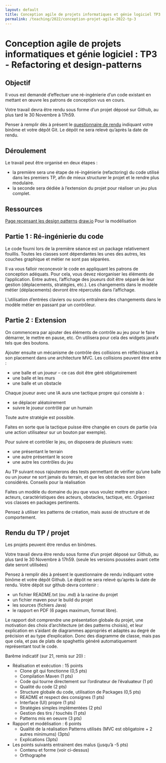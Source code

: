 ```yaml
---
layout: default
title: Conception agile de projets informatiques et génie logiciel TP3 Refactoring et design-patterns
permalink: /teaching/2022/conception-projet-agile-2022-tp-3
---
```

# Conception agile de projets informatiques et génie logiciel : TP3 - Refactoring et design-patterns

## Objectif

Il vous est demandé d’effectuer une ré-ingénierie d’un code existant en mettant en œuvre les patrons de conception vus en cours.

Votre travail devra être rendu sous forme d’un projet déposé sur Github, au plus tard le 30 Novembre à 17h59.

Penser à remplir dès à présent le [questionnaire de rendu](https://forms.gle/3qWkkT6uPAZJNEqP7) indiquant votre binôme et votre dépôt Git. Le dépôt ne sera relevé qu’après la date de rendu.

## Déroulement

Le travail peut être organisé en deux étapes :

- la première sera une étape de ré-ingénierie (refactoring) du code utilisé dans les premiers TP, afin de mieux structurer le projet et le rendre plus modulaire.
- la seconde sera dédiée à l’extension du projet pour réaliser un jeu plus complet.

## Ressources
[Page recensant les design patterns](https://en.wikipedia.org/wiki/Software_design_pattern)
[draw.io](https://draw.io) Pour la modélisation

## Partie 1 : Ré-ingénierie du code

Le code fourni lors de la première séance est un package relativement fouillis. Toutes les classes sont dépendantes les unes des autres, les couches graphique et métier ne sont pas séparées.

Il va vous falloir reconcevoir le code en appliquant les patrons de conception adéquats. Pour cela, vous devez réorganiser les éléments de l’application. Entre autres, l’affichage des joueurs doit être séparé de leur gestion (déplacements, stratégies, etc.). Les changements dans le modèle métier (déplacements) devront être répercutés dans l’affichage.

L’utilisation d’entrées claviers ou souris entraînera des changements dans le modèle métier en passant par un contrôleur.
## Partie 2 : Extension

On commencera par ajouter des éléments de contrôle au jeu pour le faire démarrer, le mettre en pause, etc. On utilisera pour cela des widgets javafx tels que des boutons.

Ajouter ensuite un mécanisme de contrôle des collisions en réfléchissant à son placement dans une architecture MVC. Les collisions peuvent être entre :

- une balle et un joueur – ce cas doit être géré obligatoirement
- une balle et les murs
- une balle et un obstacle

Chaque joueur avec une IA aura une tactique propre qui consiste à :

- se déplacer aléatoirement
- suivre le joueur contrôlé par un humain

Toute autre stratégie est possible.

Faites en sorte que la tactique puisse être changée en cours de partie (via une action utilisateur sur un bouton par exemple).

Pour suivre et contrôler le jeu, on disposera de plusieurs vues:

- une présentant le terrain
- une autre présentant le score
- une autre les contrôles du jeu

Au TP suivant nous rajouterons des tests permettant de vérifier qu’une balle ou un joueur ne sort jamais du terrain, et que les obstacles sont bien considérés.
Conseils pour la réalisation

Faites un modèle du domaine du jeu que vous voulez mettre en place : acteurs, caractéristiques des acteurs, obstacles, tactique, etc. Organisez vos classes en packages pertinents.

Pensez à utiliser les patterns de création, mais aussi de structure et de comportement.

## Rendu du TP / projet

Les projets peuvent être rendus en binômes.

Votre travail devra être rendu sous forme d’un projet déposé sur Github, au plus tard le 30 Novembre à 17h59. (seule les versions poussées avant cette date seront utilisées)

Pensez à remplir dès à présent le questionnaire de rendu indiquant votre binôme et votre dépôt Github. Le dépôt ne sera relevé qu’après la date de rendu.
Votre dépôt sur github devra contenir :

- un fichier README.txt (ou .md) à la racine du projet
- un fichier maven pour le build du projet
- les sources (fichiers Java)
- le rapport en PDF (6 pages maximum, format libre).

Le rapport doit comprendre une présentation globale du projet, une motivation des choix d’architecture (et des patterns choisis), et leur explication en s’aidant de diagrammes appropriés et adaptés au degré de précision et au type d’explication. Donc des diagramme de classe, mais pas que cela, et pas de plats de spaghettis généré automatiquement représentant tout le code.

Barême indicatif (sur 21, remis sur 20) :

- Réalisation et exécution : 15 points
  - Clone git qui fonctionne (0,5 pts)
  - Compilation Maven (1 pts)
  - Code qui tourne directement sur l’ordinateur de l’évaluateur (1 pt)
  - Qualité du code (2 pts)
  - Structure globale du code, utilisation de Packages (0,5 pts)
  - README et respect des consignes (1 pts)
  - Interface (UI) propre (1 pts)
  - Stratégies simples implémentées (2 pts)
  - Gestion des tirs / touchés (1 pts)
  - Patterns mis en oeuvre (3 pts)
- Rapport et modélisation : 6 points
  - Qualité de la réalisation Patterns utilisés (MVC est obligatoire + 2 autres minimums) (3pts)
  - Explications (3pts)
- Les points suivants entrainent des malus (jusqu’à -5 pts)
  - Contenu et forme (voir ci-dessus)
  - Orthographe

